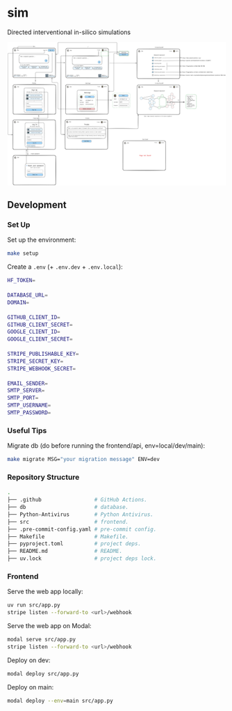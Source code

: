 # sim

Directed interventional in-silico simulations

![Website diagram](./sim.excalidraw.png)

## Development

### Set Up

Set up the environment:

```bash
make setup
```

Create a `.env` (+ `.env.dev` + `.env.local`):

```bash
HF_TOKEN=

DATABASE_URL=
DOMAIN=

GITHUB_CLIENT_ID=
GITHUB_CLIENT_SECRET=
GOOGLE_CLIENT_ID=
GOOGLE_CLIENT_SECRET=

STRIPE_PUBLISHABLE_KEY=
STRIPE_SECRET_KEY=
STRIPE_WEBHOOK_SECRET=

EMAIL_SENDER=
SMTP_SERVER=
SMTP_PORT=
SMTP_USERNAME=
SMTP_PASSWORD=
```

### Useful Tips

Migrate db (do before running the frontend/api, env=local/dev/main):

```bash
make migrate MSG="your migration message" ENV=dev
```

### Repository Structure

```bash
.
├── .github                 # GitHub Actions.
├── db                      # database.
├── Python-Antivirus        # Python Antivirus.
├── src                     # frontend.
├── .pre-commit-config.yaml # pre-commit config.
├── Makefile                # Makefile.
├── pyproject.toml          # project deps.
├── README.md               # README.
├── uv.lock                 # project deps lock.
```

### Frontend

Serve the web app locally:

```bash
uv run src/app.py
stripe listen --forward-to <url>/webhook
```

Serve the web app on Modal:

```bash
modal serve src/app.py
stripe listen --forward-to <url>/webhook
```

Deploy on dev:

```bash
modal deploy src/app.py
```

Deploy on main:

```bash
modal deploy --env=main src/app.py
```
